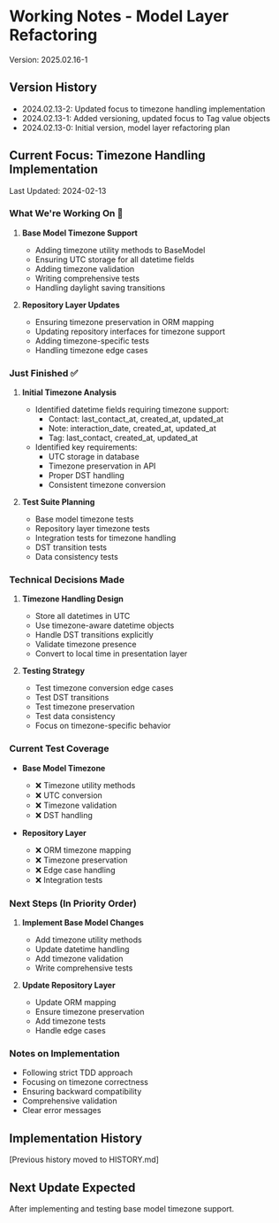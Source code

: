 # Working Notes - Model Layer Refactoring
Version: 2025.02.16-1

## Version History
- 2024.02.13-2: Updated focus to timezone handling implementation
- 2024.02.13-1: Added versioning, updated focus to Tag value objects
- 2024.02.13-0: Initial version, model layer refactoring plan

## Current Focus: Timezone Handling Implementation
Last Updated: 2024-02-13

### What We're Working On 🔨
1. **Base Model Timezone Support**
   - Adding timezone utility methods to BaseModel
   - Ensuring UTC storage for all datetime fields
   - Adding timezone validation
   - Writing comprehensive tests
   - Handling daylight saving transitions

2. **Repository Layer Updates**
   - Ensuring timezone preservation in ORM mapping
   - Updating repository interfaces for timezone support
   - Adding timezone-specific tests
   - Handling timezone edge cases

### Just Finished ✅
1. **Initial Timezone Analysis**
   - Identified datetime fields requiring timezone support:
     - Contact: last_contact_at, created_at, updated_at
     - Note: interaction_date, created_at, updated_at
     - Tag: last_contact, created_at, updated_at
   - Identified key requirements:
     - UTC storage in database
     - Timezone preservation in API
     - Proper DST handling
     - Consistent timezone conversion

2. **Test Suite Planning**
   - Base model timezone tests
   - Repository layer timezone tests
   - Integration tests for timezone handling
   - DST transition tests
   - Data consistency tests

### Technical Decisions Made
1. **Timezone Handling Design**
   - Store all datetimes in UTC
   - Use timezone-aware datetime objects
   - Handle DST transitions explicitly
   - Validate timezone presence
   - Convert to local time in presentation layer

2. **Testing Strategy**
   - Test timezone conversion edge cases
   - Test DST transitions
   - Test timezone preservation
   - Test data consistency
   - Focus on timezone-specific behavior

### Current Test Coverage
- **Base Model Timezone**
  - ❌ Timezone utility methods
  - ❌ UTC conversion
  - ❌ Timezone validation
  - ❌ DST handling

- **Repository Layer**
  - ❌ ORM timezone mapping
  - ❌ Timezone preservation
  - ❌ Edge case handling
  - ❌ Integration tests

### Next Steps (In Priority Order)
1. **Implement Base Model Changes**
   - Add timezone utility methods
   - Update datetime handling
   - Add timezone validation
   - Write comprehensive tests

2. **Update Repository Layer**
   - Update ORM mapping
   - Ensure timezone preservation
   - Add timezone tests
   - Handle edge cases

### Notes on Implementation
- Following strict TDD approach
- Focusing on timezone correctness
- Ensuring backward compatibility
- Comprehensive validation
- Clear error messages

## Implementation History
[Previous history moved to HISTORY.md]

## Next Update Expected
After implementing and testing base model timezone support.
